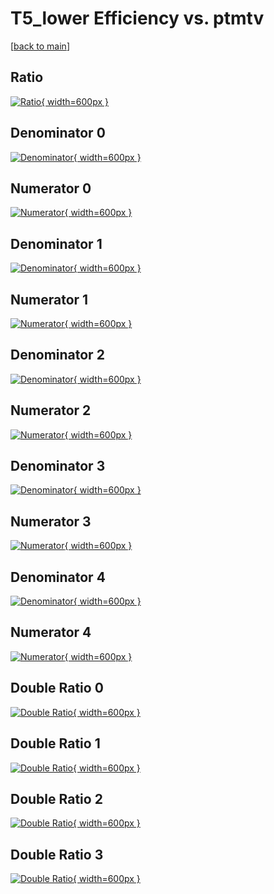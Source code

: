 # T5_lower Efficiency vs. ptmtv

[[back to main](./)]



## Ratio

[![Ratio](../mtv/var/T5_lower_base_211_-1_eff_ptmtv.png){ width=600px }](../mtv/var/T5_lower_base_211_-1_eff_ptmtv.pdf)

## Denominator 0

[![Denominator](../mtv/den/T5_lower_base_211_-1_eff_ptmtv_den0.png){ width=600px }](../mtv/den/T5_lower_base_211_-1_eff_ptmtv_den0.pdf)

## Numerator 0

[![Numerator](../mtv/num/T5_lower_base_211_-1_eff_ptmtv_num0.png){ width=600px }](../mtv/num/T5_lower_base_211_-1_eff_ptmtv_num0.pdf)

## Denominator 1

[![Denominator](../mtv/den/T5_lower_base_211_-1_eff_ptmtv_den1.png){ width=600px }](../mtv/den/T5_lower_base_211_-1_eff_ptmtv_den1.pdf)

## Numerator 1

[![Numerator](../mtv/num/T5_lower_base_211_-1_eff_ptmtv_num1.png){ width=600px }](../mtv/num/T5_lower_base_211_-1_eff_ptmtv_num1.pdf)

## Denominator 2

[![Denominator](../mtv/den/T5_lower_base_211_-1_eff_ptmtv_den2.png){ width=600px }](../mtv/den/T5_lower_base_211_-1_eff_ptmtv_den2.pdf)

## Numerator 2

[![Numerator](../mtv/num/T5_lower_base_211_-1_eff_ptmtv_num2.png){ width=600px }](../mtv/num/T5_lower_base_211_-1_eff_ptmtv_num2.pdf)

## Denominator 3

[![Denominator](../mtv/den/T5_lower_base_211_-1_eff_ptmtv_den3.png){ width=600px }](../mtv/den/T5_lower_base_211_-1_eff_ptmtv_den3.pdf)

## Numerator 3

[![Numerator](../mtv/num/T5_lower_base_211_-1_eff_ptmtv_num3.png){ width=600px }](../mtv/num/T5_lower_base_211_-1_eff_ptmtv_num3.pdf)

## Denominator 4

[![Denominator](../mtv/den/T5_lower_base_211_-1_eff_ptmtv_den4.png){ width=600px }](../mtv/den/T5_lower_base_211_-1_eff_ptmtv_den4.pdf)

## Numerator 4

[![Numerator](../mtv/num/T5_lower_base_211_-1_eff_ptmtv_num4.png){ width=600px }](../mtv/num/T5_lower_base_211_-1_eff_ptmtv_num4.pdf)

## Double Ratio 0

[![Double Ratio](../mtv/ratio/T5_lower_base_211_-1_eff_ptmtv_ratio0.png){ width=600px }](../mtv/ratio/T5_lower_base_211_-1_eff_ptmtv_ratio0.pdf)

## Double Ratio 1

[![Double Ratio](../mtv/ratio/T5_lower_base_211_-1_eff_ptmtv_ratio1.png){ width=600px }](../mtv/ratio/T5_lower_base_211_-1_eff_ptmtv_ratio1.pdf)

## Double Ratio 2

[![Double Ratio](../mtv/ratio/T5_lower_base_211_-1_eff_ptmtv_ratio2.png){ width=600px }](../mtv/ratio/T5_lower_base_211_-1_eff_ptmtv_ratio2.pdf)

## Double Ratio 3

[![Double Ratio](../mtv/ratio/T5_lower_base_211_-1_eff_ptmtv_ratio3.png){ width=600px }](../mtv/ratio/T5_lower_base_211_-1_eff_ptmtv_ratio3.pdf)

